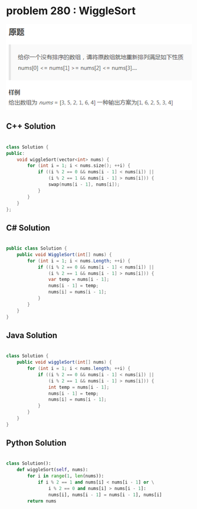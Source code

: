 
# problem 280 : WiggleSort

<img src="https://github.com/Peefy/PeefyLeetCode/blob/master/doc/201-300/280.WiggleSort/problem.png"/>

## C++ Solution

```c++

class Solution {
public:
    void wiggleSort(vector<int> nums) {
        for (int i = 1; i < nums.size(); ++i) {
            if ((i % 2 == 0 && nums[i - 1] < nums[i]) || 
                (i % 2 == 1 && nums[i - 1] > nums[i])) {
                swap(nums[i - 1], nums[i]);
            }       
        }
    }
};

```

## C# Solution

```csharp

public class Solution {
    public void WiggleSort(int[] nums) {
        for (int i = 1; i < nums.Length; ++i) {
            if ((i % 2 == 0 && nums[i - 1] < nums[i]) || 
                (i % 2 == 1 && nums[i - 1] > nums[i])) {
                var temp = nums[i - 1];
                nums[i - 1] = temp;
                nums[i] = nums[i - 1];
            }       
        }
    }
}

```

## Java Solution

```java

class Solution {
    public void wiggleSort(int[] nums) {
        for (int i = 1; i < nums.length; ++i) {
            if ((i % 2 == 0 && nums[i - 1] < nums[i]) || 
                (i % 2 == 1 && nums[i - 1] > nums[i])) {
                int temp = nums[i - 1];
                nums[i - 1] = temp;
                nums[i] = nums[i - 1];
            }       
        }
    }
}

```

## Python Solution

```python

class Solution():
    def wiggleSort(self, nums):
        for i in range(1, len(nums)):
            if i % 2 == 1 and nums[i] < nums[i - 1] or \
                i % 2 == 0 and nums[i] > nums[i - 1]:
                nums[i], nums[i - 1] = nums[i - 1], nums[i]
        return nums 

```




